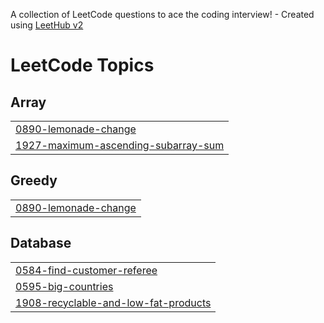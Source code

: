 A collection of LeetCode questions to ace the coding interview! - Created using [LeetHub v2](https://github.com/arunbhardwaj/LeetHub-2.0)
<!---LeetCode Topics Start-->
# LeetCode Topics
## Array
|  |
| ------- |
| [0890-lemonade-change](https://github.com/alina-28/Leetcode-Submissions/tree/master/0890-lemonade-change) |
| [1927-maximum-ascending-subarray-sum](https://github.com/alina-28/Leetcode-Submissions/tree/master/1927-maximum-ascending-subarray-sum) |
## Greedy
|  |
| ------- |
| [0890-lemonade-change](https://github.com/alina-28/Leetcode-Submissions/tree/master/0890-lemonade-change) |
## Database
|  |
| ------- |
| [0584-find-customer-referee](https://github.com/alina-28/Leetcode-Submissions/tree/master/0584-find-customer-referee) |
| [0595-big-countries](https://github.com/alina-28/Leetcode-Submissions/tree/master/0595-big-countries) |
| [1908-recyclable-and-low-fat-products](https://github.com/alina-28/Leetcode-Submissions/tree/master/1908-recyclable-and-low-fat-products) |
<!---LeetCode Topics End-->